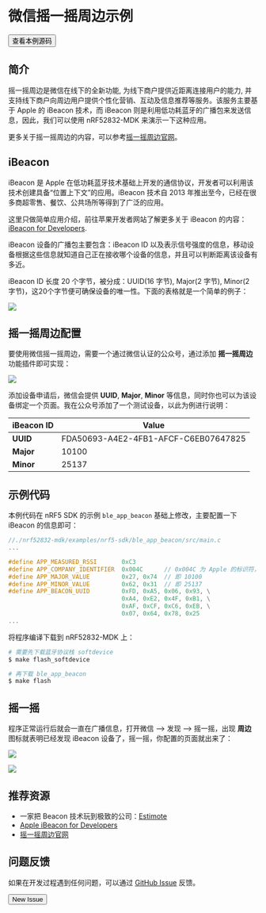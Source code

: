 # 微信摇一摇周边示例

<a href="https://github.com/makerdiary/nrf52832-mdk/tree/master/examples/nrf5-sdk/ble_app_beacon"><button data-md-color-primary="indigo">查看本例源码</button></a>

## 简介
摇一摇周边是微信在线下的全新功能, 为线下商户提供近距离连接用户的能力, 并支持线下商户向周边用户提供个性化营销、互动及信息推荐等服务。该服务主要基于 Apple 的 iBeacon 技术，而 iBeacon 则是利用低功耗蓝牙的广播包来发送信息，因此，我们可以使用 nRF52832-MDK 来演示一下这种应用。

更多关于摇一摇周边的内容，可以参考[摇一摇周边官网](https://zb.weixin.qq.com/)。

## iBeacon

iBeacon 是 Apple 在低功耗蓝牙技术基础上开发的通信协议，开发者可以利用该技术创建具备“位置上下文”的应用。iBeacon 技术自 2013 年推出至今，已经在很多商超零售、餐饮、公共场所等得到了广泛的应用。

这里只做简单应用介绍，前往苹果开发者网站了解更多关于 iBeacon 的内容：[iBeacon for Developers](https://developer.apple.com/ibeacon/).

iBeacon 设备的广播包主要包含：iBeacon ID 以及表示信号强度的信息，移动设备根据这些信息就知道自己正在接收哪个设备的信息，并且可以判断距离该设备有多近。

iBeacon ID 长度 20 个字节，被分成：UUID(16 字节), Major(2 字节), Minor(2 字节)，这20个字节便可确保设备的唯一性。下面的表格就是一个简单的例子：

![](https://img.makerdiary.co/wiki/nrf52832mdk/ibeacon-example.png)

## 摇一摇周边配置

要使用微信摇一摇周边，需要一个通过微信认证的公众号，通过添加 **摇一摇周边** 功能插件即可实现：

![](https://img.makerdiary.co/wiki/nrf52832mdk/zb_weixin_config.png)

添加设备申请后，微信会提供 **UUID**, **Major**, **Minor** 等信息，同时你也可以为该设备绑定一个页面。我在公众号添加了一个测试设备，以此为例进行说明：

| iBeacon ID | Value |
| ---------- | ----- |
| **UUID**   | FDA50693-A4E2-4FB1-AFCF-C6EB07647825 |
| **Major**  | 10100 |
| **Minor**  | 25137 |

## 示例代码

本例代码在 nRF5 SDK 的示例 `ble_app_beacon` 基础上修改，主要配置一下 iBeacon 的信息即可：

``` c
//./nrf52832-mdk/examples/nrf5-sdk/ble_app_beacon/src/main.c
...

#define APP_MEASURED_RSSI       0xC3 
#define APP_COMPANY_IDENTIFIER  0x004C      // 0x004C 为 Apple 的标识符，这里只做测试，商用需要去申请                             
#define APP_MAJOR_VALUE         0x27, 0x74  // 即 10100
#define APP_MINOR_VALUE         0x62, 0x31  // 即 25137
#define APP_BEACON_UUID         0xFD, 0xA5, 0x06, 0x93, \
                                0xA4, 0xE2, 0x4F, 0xB1, \
                                0xAF, 0xCF, 0xC6, 0xEB, \
                                0x07, 0x64, 0x78, 0x25            
...

```

将程序编译下载到 nRF52832-MDK 上：

``` sh
# 需要先下载蓝牙协议栈 softdevice
$ make flash_softdevice

# 再下载 ble_app_beacon
$ make flash

```

## 摇一摇

程序正常运行后就会一直在广播信息，打开微信 --> 发现 --> 摇一摇，出现 **周边** 图标就表明已经发现 iBeacon 设备了，摇一摇，你配置的页面就出来了：

![](https://img.makerdiary.co/wiki/nrf52832mdk/weixin_zb_icon.png)

![](https://img.makerdiary.co/wiki/nrf52832mdk/zh_shake_result.png)

## 推荐资源

* 一家把 Beacon 技术玩到极致的公司：[Estimote](http://developer.estimote.com/)
* [Apple iBeacon for Developers](https://developer.apple.com/ibeacon/)
* [摇一摇周边官网](https://zb.weixin.qq.com/)

## 问题反馈

如果在开发过程遇到任何问题，可以通过 [GitHub Issue](https://github.com/makerdiary/nrf52832-mdk/issues) 反馈。

<a href="https://github.com/makerdiary/nrf52832-mdk/issues/new"><button data-md-color-primary="green">New Issue</button></a>

